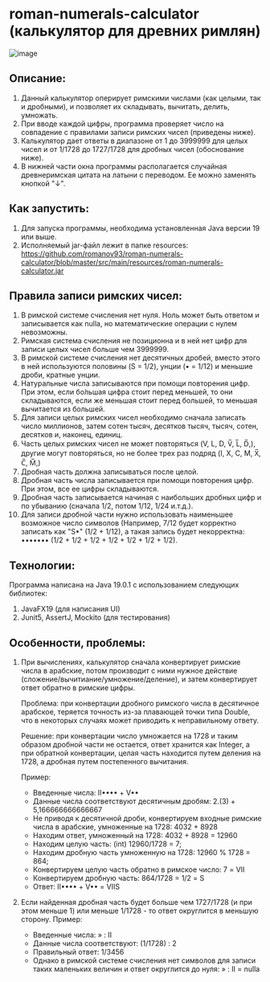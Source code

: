 # roman-numerals-calculator (калькулятор для древних римлян)
![image](https://github.com/romanov93/roman-numerals-calculator/assets/136812854/3128de03-40d4-4e9d-863e-8bdae070e4e2)
## Описание:
1) Данный калькулятор оперирует римскими числами (как целыми, так и дробными), и позволяет их складывать, вычитать, делить, умножать.
2) При вводе каждой цифры, программа проверяет число на совпадение с правилами записи римских чисел (приведены ниже).
3) Калькулятор дает ответы в диапазоне от 1 до 3999999 для целых чисел и от 1/1728 до 1727/1728 для дробных чисел (обоснование ниже).
4) В нижней части окна программы располагается случайная древнеримская цитата на латыни с переводом. Ее можно заменять кнопкой "↓".
## Как запустить:
1) Для запуска программы, необходима установленная Java версии 19 или выше.
2) Исполняемый jar-файл лежит в папке resources:
https://github.com/romanov93/roman-numerals-calculator/blob/master/src/main/resources/roman-numerals-calculator.jar
## Правила записи римских чисел:
1) В римской системе счисления нет нуля. Ноль может быть ответом и записывается как nulla, но математические операции с нулем невозможны.
2) Римская система счисления не позиционна и в ней нет цифр для записи целых чисел больше чем 3999999.
3) В римской системе счисления нет десятичных дробей, вместо этого в ней используются половины (S = 1/2), унции (• = 1/12) и меньшие дроби, кратные унции.
4) Натуральные числа записываются при помощи повторения цифр. При этом, если бо́льшая цифра стоит перед меньшей, то они складываются, если же меньшая стоит перед большей, то меньшая вычитается из большей.
5) Для записи целых римских чисел необходимо сначала записать число миллионов, затем сотен тысяч, десятков тысяч, тысяч, сотен, десятков и, наконец, единиц.
6) Часть целых римских чисел не может повторяться (V, L, D, V̅, L̅, D̅,), другие могут повторяться, но не более трех раз подряд (I, X, C, M, X̅, C̅, M̅,)
7) Дробная часть должна записываться после целой.
8) Дробная часть числа записывается при помощи повторения цифр. При этом, все ее цифры складываются.
9) Дробная часть записывается начиная с наибольших дробных цифр и по убыванию (сначала 1/2, потом 1/12, 1/24 и.т.д.).
10) Для записи дробной части нужно использовать наименьшее возможное число символов (Например, 7/12 будет корректно записать как "S•" (1/2 + 1/12),
а такая запись будет некорректна: ••••••• (1/2 + 1/2 + 1/2 + 1/2 + 1/2 + 1/2 + 1/2).
## Технологии:
Программа написана на Java 19.0.1 с использованием следующих библиотек:
1) JavaFX19 (для написания UI)
2) Junit5, AssertJ, Mockito (для тестирования)
## Особенности, проблемы:
1) При вычислениях, калькулятор сначала конвертирует римские числа в арабские, потом производит с ними нужное действие (сложение/вычитиание/умножение/деление),
   и затем конвертирует ответ обратно в римские цифры.
   
   Проблема: при конвертации дробного римского числа в десятичное арабское, теряется точность из-за плавающей точки типа Double,
   что в некоторых случаях может приводить к неправильному ответу.

   Решение: при конвертации число умножается на 1728 и таким образом дробной части не остается, ответ хранится как Integer,
   а при обратной конвертации, целая часть находится путем деления на 1728, а дробная путем постепенного вычитания.

   Пример:
   - Введенные числа: II•••• + V••
   - Данные числа соответствуют десятичным дробям: 2.(3) + 5,166666666666667
   - Не приводя к десятичной дроби, конвертируем входные римские числа в арабские, умноженные на 1728:  4032 + 8928
   - Находим ответ, умноженный на 1728: 4032 + 8928 = 12960
   - Находим целую часть: (int) 12960/1728 = 7;
   - Находим дробную часть умноженную на 1728:   12960 % 1728 = 864;
   - Конвертируем целую часть обратно в римское число: 7 = VII
   - Конвертируем дробную часть: 864/1728 = 1/2 = S
   - Ответ: II•••• + V•• = VIIS
3) Если найденная дробная часть будет больше чем 1727/1728 (и при этом меньше 1) или меньше 1/1728 - то ответ округлится в меньшую сторону.
   Пример:
   - Введенные числа: » : II
   - Данные числа соответствуют: (1/1728) : 2
   - Правильный ответ: 1/3456
   - Однако в римской системе счисления нет символов для записи таких маленьких величин и ответ округлится до нуля:    » : II = nulla
